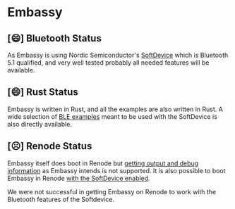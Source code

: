 # Embassy



## [😄] Bluetooth Status

As Embassy is using Nordic Semiconductor's [SoftDevice](https://infocenter.nordicsemi.com/topic/struct_nrf52/struct/nrf52_softdevices.html) which is Bluetooth 5.1 qualified, and very well tested probably all needed features will be available.


## [😄] Rust Status

Embassy is written in Rust, and all the examples are also written in Rust.
A wide selection of [BLE examples](https://github.com/embassy-rs/nrf-softdevice/tree/master/examples/src/bin) meant to be used with the SoftDevice is also directly available.


## [☹️] Renode Status

Embassy itself does boot in Renode but [getting output and debug information](renode.html#general-problems) as Embassy intends is not supported.
It is also possible to boot Embassy in Renode [with the SoftDevice enabled](renode.html#booting-with-the-softdevice-solved).

We were not successful in getting Embassy on Renode to work with the Bluetooth features of the Softdevice.